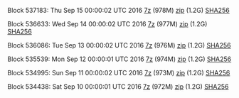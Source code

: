 Block 537183: Thu Sep 15 00:00:02 UTC 2016 [7z](https://transfer.sh/cQHdS/bootstrap.dat.20160915.7z) (978M) [zip](https://transfer.sh/YXZCM/bootstrap.dat.20160915.zip) (1.2G) [SHA256](https://transfer.sh/pEG2O/sha256.txt)

Block 536633: Wed Sep 14 00:00:02 UTC 2016 [7z](https://transfer.sh/zvtQs/bootstrap.dat.20160914.7z) (977M) [zip](https://transfer.sh/yfKh7/bootstrap.dat.20160914.zip) (1.2G) [SHA256](https://transfer.sh/GCPEy/sha256.txt)

Block 536086: Tue Sep 13 00:00:02 UTC 2016 [7z](https://transfer.sh/aTdMX/bootstrap.dat.20160913.7z) (976M) [zip](https://transfer.sh/geh27/bootstrap.dat.20160913.zip) (1.2G) [SHA256](https://transfer.sh/x2cc2/sha256.txt)

Block 535539: Mon Sep 12 00:00:01 UTC 2016 [7z](https://transfer.sh/GB6mT/bootstrap.dat.20160912.7z) (974M) [zip](https://transfer.sh/yhShw/bootstrap.dat.20160912.zip) (1.2G) [SHA256](https://transfer.sh/PHdYl/sha256.txt)

Block 534995: Sun Sep 11 00:00:02 UTC 2016 [7z](https://transfer.sh/xjfP4/bootstrap.dat.20160911.7z) (973M) [zip](https://transfer.sh/bLZHw/bootstrap.dat.20160911.zip) (1.2G) [SHA256](https://transfer.sh/3Ne9c/sha256.txt)

Block 534438: Sat Sep 10 00:00:01 UTC 2016 [7z](https://transfer.sh/AbMIo/bootstrap.dat.20160910.7z) (972M) [zip](https://transfer.sh/A4aV2/bootstrap.dat.20160910.zip) (1.2G) [SHA256](https://transfer.sh/sDGkl/sha256.txt)
